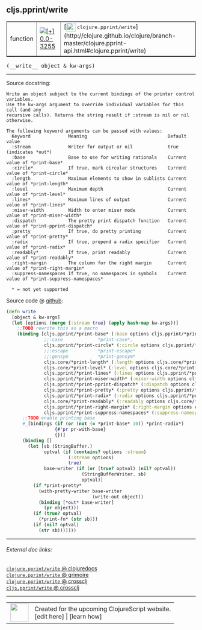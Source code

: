 ## cljs.pprint/write



 <table border="1">
<tr>
<td>function</td>
<td><a href="https://github.com/cljsinfo/cljs-api-docs/tree/0.0-3255"><img valign="middle" alt="[+] 0.0-3255" title="Added in 0.0-3255" src="https://img.shields.io/badge/+-0.0--3255-lightgrey.svg"></a> </td>
<td>
[<img height="24px" valign="middle" src="http://i.imgur.com/1GjPKvB.png"> <samp>clojure.pprint/write</samp>](http://clojure.github.io/clojure/branch-master/clojure.pprint-api.html#clojure.pprint/write)
</td>
</tr>
</table>


 <samp>
(__write__ object & kw-args)<br>
</samp>

---





Source docstring:

```
Write an object subject to the current bindings of the printer control variables.
Use the kw-args argument to override individual variables for this call (and any
recursive calls). Returns the string result if :stream is nil or nil otherwise.

The following keyword arguments can be passed with values:
  Keyword              Meaning                              Default value
  :stream              Writer for output or nil             true (indicates *out*)
  :base                Base to use for writing rationals    Current value of *print-base*
  :circle*             If true, mark circular structures    Current value of *print-circle*
  :length              Maximum elements to show in sublists Current value of *print-length*
  :level               Maximum depth                        Current value of *print-level*
  :lines*              Maximum lines of output              Current value of *print-lines*
  :miser-width         Width to enter miser mode            Current value of *print-miser-width*
  :dispatch            The pretty print dispatch function   Current value of *print-pprint-dispatch*
  :pretty              If true, do pretty printing          Current value of *print-pretty*
  :radix               If true, prepend a radix specifier   Current value of *print-radix*
  :readably*           If true, print readably              Current value of *print-readably*
  :right-margin        The column for the right margin      Current value of *print-right-margin*
  :suppress-namespaces If true, no namespaces in symbols    Current value of *print-suppress-namespaces*

  * = not yet supported

```


Source code @ [github](https://github.com/clojure/clojurescript/blob/r1.7.10/src/main/cljs/cljs/pprint.cljs#L748-L809):

```clj
(defn write
  [object & kw-args]
  (let [options (merge {:stream true} (apply hash-map kw-args))]
    ;;TODO rewrite this as a macro
    (binding [cljs.pprint/*print-base* (:base options cljs.pprint/*print-base*)
              ;;:case             *print-case*,
              cljs.pprint/*print-circle* (:circle options cljs.pprint/*print-circle*)
              ;;:escape           *print-escape*
              ;;:gensym           *print-gensym*
              cljs.core/*print-length* (:length options cljs.core/*print-length*)
              cljs.core/*print-level* (:level options cljs.core/*print-level*)
              cljs.pprint/*print-lines* (:lines options cljs.pprint/*print-lines*)
              cljs.pprint/*print-miser-width* (:miser-width options cljs.pprint/*print-miser-width*)
              cljs.pprint/*print-pprint-dispatch* (:dispatch options cljs.pprint/*print-pprint-dispatch*)
              cljs.pprint/*print-pretty* (:pretty options cljs.pprint/*print-pretty*)
              cljs.pprint/*print-radix* (:radix options cljs.pprint/*print-radix*)
              cljs.core/*print-readably* (:readably options cljs.core/*print-readably*)
              cljs.pprint/*print-right-margin* (:right-margin options cljs.pprint/*print-right-margin*)
              cljs.pprint/*print-suppress-namespaces* (:suppress-namespaces options cljs.pprint/*print-suppress-namespaces*)]
      ;;TODO enable printing base
      #_[bindings (if (or (not (= *print-base* 10)) *print-radix*)
                  {#'pr pr-with-base}
                  {})]
      (binding []
        (let [sb (StringBuffer.)
              optval (if (contains? options :stream)
                       (:stream options)
                       true)
              base-writer (if (or (true? optval) (nil? optval))
                            (StringBufferWriter. sb)
                            optval)]
          (if *print-pretty*
            (with-pretty-writer base-writer
                                (write-out object))
            (binding [*out* base-writer]
              (pr object)))
          (if (true? optval)
            (*print-fn* (str sb)))
          (if (nil? optval)
            (str sb)))))))
```

<!--
Repo - tag - source tree - lines:

 <pre>
clojurescript @ r1.7.10
└── src
    └── main
        └── cljs
            └── cljs
                └── <ins>[pprint.cljs:748-809](https://github.com/clojure/clojurescript/blob/r1.7.10/src/main/cljs/cljs/pprint.cljs#L748-L809)</ins>
</pre>

-->

---



###### External doc links:

[`clojure.pprint/write` @ clojuredocs](http://clojuredocs.org/clojure.pprint/write)<br>
[`clojure.pprint/write` @ grimoire](http://conj.io/store/v1/org.clojure/clojure/1.7.0-beta3/clj/clojure.pprint/write/)<br>
[`clojure.pprint/write` @ crossclj](http://crossclj.info/fun/clojure.pprint/write.html)<br>
[`cljs.pprint/write` @ crossclj](http://crossclj.info/fun/cljs.pprint.cljs/write.html)<br>

---

 <table>
<tr><td>
<img valign="middle" align="right" width="48px" src="http://i.imgur.com/Hi20huC.png">
</td><td>
Created for the upcoming ClojureScript website.<br>
[edit here] | [learn how]
</td></tr></table>

[edit here]:https://github.com/cljsinfo/cljs-api-docs/blob/master/cljsdoc/cljs.pprint_write.cljsdoc
[learn how]:https://github.com/cljsinfo/cljs-api-docs/wiki/cljsdoc-files

<!--

This information was too distracting to show to readers, but I'll leave it
commented here since it is helpful to:

- pretty-print the data used to generate this document
- and show how to retrieve that data



The API data for this symbol:

```clj
{:ns "cljs.pprint",
 :name "write",
 :signature ["[object & kw-args]"],
 :history [["+" "0.0-3255"]],
 :type "function",
 :full-name-encode "cljs.pprint_write",
 :source {:code "(defn write\n  [object & kw-args]\n  (let [options (merge {:stream true} (apply hash-map kw-args))]\n    ;;TODO rewrite this as a macro\n    (binding [cljs.pprint/*print-base* (:base options cljs.pprint/*print-base*)\n              ;;:case             *print-case*,\n              cljs.pprint/*print-circle* (:circle options cljs.pprint/*print-circle*)\n              ;;:escape           *print-escape*\n              ;;:gensym           *print-gensym*\n              cljs.core/*print-length* (:length options cljs.core/*print-length*)\n              cljs.core/*print-level* (:level options cljs.core/*print-level*)\n              cljs.pprint/*print-lines* (:lines options cljs.pprint/*print-lines*)\n              cljs.pprint/*print-miser-width* (:miser-width options cljs.pprint/*print-miser-width*)\n              cljs.pprint/*print-pprint-dispatch* (:dispatch options cljs.pprint/*print-pprint-dispatch*)\n              cljs.pprint/*print-pretty* (:pretty options cljs.pprint/*print-pretty*)\n              cljs.pprint/*print-radix* (:radix options cljs.pprint/*print-radix*)\n              cljs.core/*print-readably* (:readably options cljs.core/*print-readably*)\n              cljs.pprint/*print-right-margin* (:right-margin options cljs.pprint/*print-right-margin*)\n              cljs.pprint/*print-suppress-namespaces* (:suppress-namespaces options cljs.pprint/*print-suppress-namespaces*)]\n      ;;TODO enable printing base\n      #_[bindings (if (or (not (= *print-base* 10)) *print-radix*)\n                  {#'pr pr-with-base}\n                  {})]\n      (binding []\n        (let [sb (StringBuffer.)\n              optval (if (contains? options :stream)\n                       (:stream options)\n                       true)\n              base-writer (if (or (true? optval) (nil? optval))\n                            (StringBufferWriter. sb)\n                            optval)]\n          (if *print-pretty*\n            (with-pretty-writer base-writer\n                                (write-out object))\n            (binding [*out* base-writer]\n              (pr object)))\n          (if (true? optval)\n            (*print-fn* (str sb)))\n          (if (nil? optval)\n            (str sb)))))))",
          :title "Source code",
          :repo "clojurescript",
          :tag "r1.7.10",
          :filename "src/main/cljs/cljs/pprint.cljs",
          :lines [748 809]},
 :full-name "cljs.pprint/write",
 :clj-symbol "clojure.pprint/write",
 :docstring "Write an object subject to the current bindings of the printer control variables.\nUse the kw-args argument to override individual variables for this call (and any\nrecursive calls). Returns the string result if :stream is nil or nil otherwise.\n\nThe following keyword arguments can be passed with values:\n  Keyword              Meaning                              Default value\n  :stream              Writer for output or nil             true (indicates *out*)\n  :base                Base to use for writing rationals    Current value of *print-base*\n  :circle*             If true, mark circular structures    Current value of *print-circle*\n  :length              Maximum elements to show in sublists Current value of *print-length*\n  :level               Maximum depth                        Current value of *print-level*\n  :lines*              Maximum lines of output              Current value of *print-lines*\n  :miser-width         Width to enter miser mode            Current value of *print-miser-width*\n  :dispatch            The pretty print dispatch function   Current value of *print-pprint-dispatch*\n  :pretty              If true, do pretty printing          Current value of *print-pretty*\n  :radix               If true, prepend a radix specifier   Current value of *print-radix*\n  :readably*           If true, print readably              Current value of *print-readably*\n  :right-margin        The column for the right margin      Current value of *print-right-margin*\n  :suppress-namespaces If true, no namespaces in symbols    Current value of *print-suppress-namespaces*\n\n  * = not yet supported\n"}

```

Retrieve the API data for this symbol:

```clj
;; from Clojure REPL
(require '[clojure.edn :as edn])
(-> (slurp "https://raw.githubusercontent.com/cljsinfo/cljs-api-docs/catalog/cljs-api.edn")
    (edn/read-string)
    (get-in [:symbols "cljs.pprint/write"]))
```

-->

